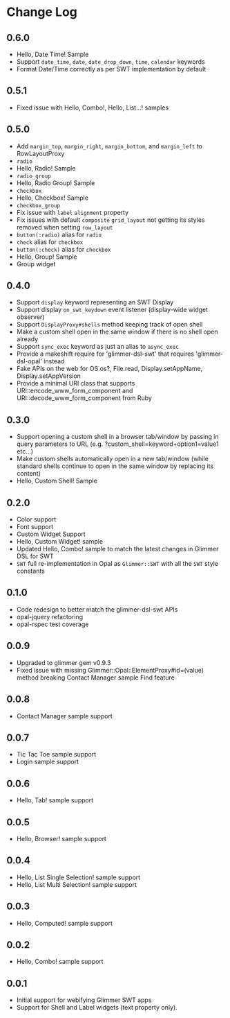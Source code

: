 # Change Log

## 0.6.0

- Hello, Date Time! Sample
- Support `date_time`, `date`, `date_drop_down`, `time`, `calendar` keywords
- Format Date/Time correctly as per SWT implementation by default

## 0.5.1

- Fixed issue with Hello, Combo!, Hello, List...! samples

## 0.5.0

- Add `margin_top`, `margin_right`, `margin_bottom`, and `margin_left` to RowLayoutProxy
- `radio`
- Hello, Radio! Sample
- `radio_group`
- Hello, Radio Group! Sample
- `checkbox`
- Hello, Checkbox! Sample
- `checkbox_group`
- Fix issue with `label` `alignment` property
- Fix issues with default `composite` `grid_layout` not getting its styles removed when setting `row_layout`
- `button(:radio)` alias for `radio`
- `check` alias for `checkbox`
- `button(:check)` alias for `checkbox`
- Hello, Group! Sample
- Group widget

## 0.4.0

- Support `display` keyword representing an SWT Display
- Support display `on_swt_keydown` event listener (display-wide widget observer)
- Support `DisplayProxy#shells` method keeping track of open shell
- Make a custom shell open in the same window if there is no shell open already
- Support `sync_exec` keyword as just an alias to `async_exec`
- Provide a makeshift require for 'glimmer-dsl-swt' that requires 'glimmer-dsl-opal' instead
- Fake APIs on the web for OS.os?, File.read, Display.setAppName, Display.setAppVersion
- Provide a minimal URI class that supports URI::encode_www_form_component and URI::decode_www_form_component from Ruby

## 0.3.0

- Support opening a custom shell in a browser tab/window by passing in query parameters to URL (e.g. ?custom_shell=keyword+option1=value1 etc...)
- Make custom shells automatically open in a new tab/window (while standard shells continue to open in the same window by replacing its content)
- Hello, Custom Shell! Sample

## 0.2.0

- Color support
- Font support
- Custom Widget Support
- Hello, Custom Widget! sample
- Updated Hello, Combo! sample to match the latest changes in Glimmer DSL for SWT
- `SWT` full re-implementation in Opal as `Glimmer::SWT` with all the `SWT` style constants

## 0.1.0

- Code redesign to better match the glimmer-dsl-swt APIs
- opal-jquery refactoring
- opal-rspec test coverage

## 0.0.9

- Upgraded to glimmer gem v0.9.3
- Fixed issue with missing Glimmer::Opal::ElementProxy#id=(value) method breaking Contact Manager sample Find feature

## 0.0.8

- Contact Manager sample support

## 0.0.7

- Tic Tac Toe sample support
- Login sample support

## 0.0.6

- Hello, Tab! sample support

## 0.0.5

- Hello, Browser! sample support

## 0.0.4

- Hello, List Single Selection! sample support
- Hello, List Multi Selection! sample support

## 0.0.3

- Hello, Computed! sample support

## 0.0.2

- Hello, Combo! sample support

## 0.0.1

- Initial support for webifying Glimmer SWT apps
- Support for Shell and Label widgets (text property only).
